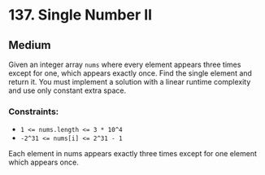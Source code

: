 # 137. Single Number II

## Medium

Given an integer array `nums` where every element appears three times except for one, which appears exactly once. Find
the single element and return it. You must implement a solution with a linear runtime complexity and use only constant
extra space.

### Constraints:

- `1 <= nums.length <= 3 * 10^4`
- `-2^31 <= nums[i] <= 2^31 - 1`

Each element in nums appears exactly three times except for one element which appears once.
